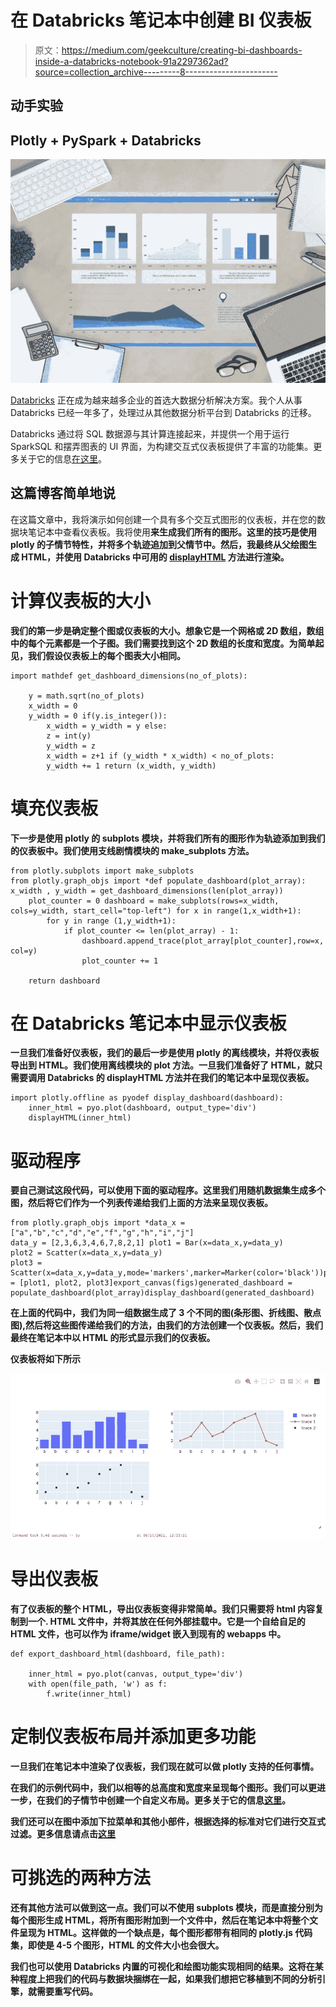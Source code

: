 # 在 Databricks 笔记本中创建 BI 仪表板

> 原文：<https://medium.com/geekculture/creating-bi-dashboards-inside-a-databricks-notebook-91a2297362ad?source=collection_archive---------8----------------------->

## 动手实验

## Plotly + PySpark + Databricks

![](img/1e3bada6b117fb70d062bad100316e43.png)

[Databricks](https://databricks.com/) 正在成为越来越多企业的首选大数据分析解决方案。我个人从事 Databricks 已经一年多了，处理过从其他数据分析平台到 Databricks 的迁移。

Databricks 通过将 SQL 数据源与其计算连接起来，并提供一个用于运行 SparkSQL 和摆弄图表的 UI 界面，为构建交互式仪表板提供了丰富的功能集。更多关于它的信息[在这里](https://docs.microsoft.com/en-us/azure/databricks/sql/user/dashboards/)。

## 这篇博客简单地说

在这篇文章中，我将演示如何创建一个具有多个交互式图形的仪表板，并在您的数据块笔记本中查看仪表板。我将使用[](https://plotly.com/)**来生成我们所有的图形。这里的技巧是使用 plotly 的子情节特性，并将多个轨迹追加到父情节中。然后，我最终从父绘图生成 HTML，并使用 Databricks 中可用的 [**displayHTML**](https://docs.databricks.com/notebooks/visualizations/index.html#displayhtml-function) 方法进行渲染。**

# **计算仪表板的大小**

**我们的第一步是确定整个图或仪表板的大小。想象它是一个网格或 2D 数组，数组中的每个元素都是一个子图。我们需要找到这个 2D 数组的长度和宽度。为简单起见，我们假设仪表板上的每个图表大小相同。**

```
import mathdef get_dashboard_dimensions(no_of_plots):

    y = math.sqrt(no_of_plots)
    x_width = 0
    y_width = 0 if(y.is_integer()):
        x_width = y_width = y else:
        z = int(y)
        y_width = z
        x_width = z+1 if (y_width * x_width) < no_of_plots:
        y_width += 1 return (x_width, y_width)
```

# **填充仪表板**

**下一步是使用 plotly 的 subplots 模块，并将我们所有的图形作为轨迹添加到我们的仪表板中。我们使用支线剧情模块的 **make_subplots** 方法。**

```
from plotly.subplots import make_subplots
from plotly.graph_objs import *def populate_dashboard(plot_array): x_width , y_width = get_dashboard_dimensions(len(plot_array))
    plot_counter = 0 dashboard = make_subplots(rows=x_width, cols=y_width, start_cell="top-left") for x in range(1,x_width+1):
        for y in range (1,y_width+1):
            if plot_counter <= len(plot_array) - 1:
                dashboard.append_trace(plot_array[plot_counter],row=x, col=y)
                plot_counter += 1

    return dashboard
```

# **在 Databricks 笔记本中显示仪表板**

**一旦我们准备好仪表板，我们的最后一步是使用 plotly 的离线模块，并将仪表板导出到 HTML。我们使用离线模块的 **plot** 方法。一旦我们准备好了 HTML，就只需要调用 Databricks 的 displayHTML 方法并在我们的笔记本中呈现仪表板。**

```
import plotly.offline as pyodef display_dashboard(dashboard):
    inner_html = pyo.plot(dashboard, output_type='div')
    displayHTML(inner_html)
```

# **驱动程序**

**要自己测试这段代码，可以使用下面的驱动程序。这里我们用随机数据集生成多个图，然后将它们作为一个列表传递给我们上面的方法来呈现仪表板。**

```
from plotly.graph_objs import *data_x = ["a","b","c","d","e","f","g","h","i","j"]
data_y = [2,3,6,3,4,6,7,8,2,1] plot1 = Bar(x=data_x,y=data_y)
plot2 = Scatter(x=data_x,y=data_y)
plot3 = Scatter(x=data_x,y=data_y,mode='markers',marker=Marker(color='black'))plot_array = [plot1, plot2, plot3]export_canvas(figs)generated_dashboard = populate_dashboard(plot_array)display_dashboard(generated_dashboard)
```

**在上面的代码中，我们为同一组数据生成了 3 个不同的图(条形图、折线图、散点图),然后将这些图传递给我们的方法，由我们的方法创建一个仪表板。然后，我们最终在笔记本中以 HTML 的形式显示我们的仪表板。**

**仪表板将如下所示**

**![](img/a64be1221447cbbfc23e41868e3e864e.png)**

# **导出仪表板**

**有了仪表板的整个 HTML，导出仪表板变得非常简单。我们只需要将 html 内容复制到一个. HTML 文件中，并将其放在任何外部挂载中。它是一个自给自足的 HTML 文件，也可以作为 iframe/widget 嵌入到现有的 webapps 中。**

```
def export_dashboard_html(dashboard, file_path):

    inner_html = pyo.plot(canvas, output_type='div')
    with open(file_path, 'w') as f:
        f.write(inner_html)
```

# **定制仪表板布局并添加更多功能**

**一旦我们在笔记本中渲染了仪表板，我们现在就可以做 plotly 支持的任何事情。**

**在我们的示例代码中，我们以相等的总高度和宽度来呈现每个图形。我们可以更进一步，在我们的子情节中创建一个自定义布局。更多关于它的信息[这里](https://plotly.com/python/subplots/#customize-subplot-column-widths-and-row-heights)。**

**我们还可以在图中添加下拉菜单和其他小部件，根据选择的标准对它们进行交互式过滤。更多信息请点击[这里](https://plotly.com/python/dropdowns/)**

# **可挑选的两种方法**

**还有其他方法可以做到这一点。我们可以不使用 subplots 模块，而是直接分别为每个图形生成 HTML，将所有图形附加到一个文件中，然后在笔记本中将整个文件呈现为 HTML。这样做的一个缺点是，每个图形都带有相同的 plotly.js 代码集，即使是 4-5 个图形，HTML 的文件大小也会很大。**

**我们也可以使用 Databricks 内置的可视化和绘图功能实现相同的结果。这将在某种程度上把我们的代码与数据块捆绑在一起，如果我们想把它移植到不同的分析引擎，就需要重写代码。**